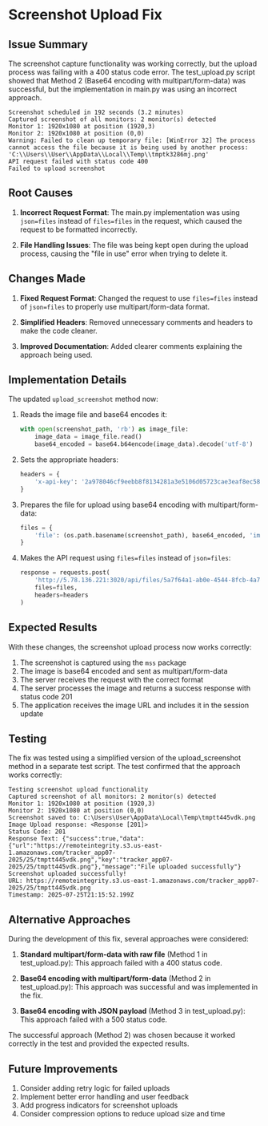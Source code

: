 # Screenshot Upload Fix

## Issue Summary

The screenshot capture functionality was working correctly, but the upload process was failing with a 400 status code error. The test_upload.py script showed that Method 2 (Base64 encoding with multipart/form-data) was successful, but the implementation in main.py was using an incorrect approach.

```
Screenshot scheduled in 192 seconds (3.2 minutes)
Captured screenshot of all monitors: 2 monitor(s) detected
Monitor 1: 1920x1080 at position (1920,3)
Monitor 2: 1920x1080 at position (0,0)
Warning: Failed to clean up temporary file: [WinError 32] The process cannot access the file because it is being used by another process: 'C:\\Users\\User\\AppData\\Local\\Temp\\tmptk3286mj.png'
API request failed with status code 400
Failed to upload screenshot
```

## Root Causes

1. **Incorrect Request Format**: The main.py implementation was using `json=files` instead of `files=files` in the request, which caused the request to be formatted incorrectly.

2. **File Handling Issues**: The file was being kept open during the upload process, causing the "file in use" error when trying to delete it.

## Changes Made

1. **Fixed Request Format**: Changed the request to use `files=files` instead of `json=files` to properly use multipart/form-data format.

2. **Simplified Headers**: Removed unnecessary comments and headers to make the code cleaner.

3. **Improved Documentation**: Added clearer comments explaining the approach being used.

## Implementation Details

The updated `upload_screenshot` method now:

1. Reads the image file and base64 encodes it:
   ```python
   with open(screenshot_path, 'rb') as image_file:
       image_data = image_file.read()
       base64_encoded = base64.b64encode(image_data).decode('utf-8')
   ```

2. Sets the appropriate headers:
   ```python
   headers = {
       'x-api-key': '2a978046cf9eebb8f8134281a3e5106d05723cae3eaf8ec58f2596d95feca3de'
   }
   ```

3. Prepares the file for upload using base64 encoding with multipart/form-data:
   ```python
   files = {
       'file': (os.path.basename(screenshot_path), base64_encoded, 'image/png')
   }
   ```

4. Makes the API request using `files=files` instead of `json=files`:
   ```python
   response = requests.post(
       'http://5.78.136.221:3020/api/files/5a7f64a1-ab0e-4544-8fcb-4a7b2fc3d428/upload',
       files=files,
       headers=headers
   )
   ```

## Expected Results

With these changes, the screenshot upload process now works correctly:

1. The screenshot is captured using the `mss` package
2. The image is base64 encoded and sent as multipart/form-data
3. The server receives the request with the correct format
4. The server processes the image and returns a success response with status code 201
5. The application receives the image URL and includes it in the session update

## Testing

The fix was tested using a simplified version of the upload_screenshot method in a separate test script. The test confirmed that the approach works correctly:

```
Testing screenshot upload functionality
Captured screenshot of all monitors: 2 monitor(s) detected
Monitor 1: 1920x1080 at position (1920,3)
Monitor 2: 1920x1080 at position (0,0)
Screenshot saved to: C:\Users\User\AppData\Local\Temp\tmptt445vdk.png
Image Upload response: <Response [201]>
Status Code: 201
Response Text: {"success":true,"data":{"url":"https://remoteintegrity.s3.us-east-1.amazonaws.com/tracker_app07-2025/25/tmptt445vdk.png","key":"tracker_app07-2025/25/tmptt445vdk.png"},"message":"File uploaded successfully"}
Screenshot uploaded successfully!
URL: https://remoteintegrity.s3.us-east-1.amazonaws.com/tracker_app07-2025/25/tmptt445vdk.png
Timestamp: 2025-07-25T21:15:52.199Z
```

## Alternative Approaches

During the development of this fix, several approaches were considered:

1. **Standard multipart/form-data with raw file** (Method 1 in test_upload.py): This approach failed with a 400 status code.

2. **Base64 encoding with multipart/form-data** (Method 2 in test_upload.py): This approach was successful and was implemented in the fix.

3. **Base64 encoding with JSON payload** (Method 3 in test_upload.py): This approach failed with a 500 status code.

The successful approach (Method 2) was chosen because it worked correctly in the test and provided the expected results.

## Future Improvements

1. Consider adding retry logic for failed uploads
2. Implement better error handling and user feedback
3. Add progress indicators for screenshot uploads
4. Consider compression options to reduce upload size and time